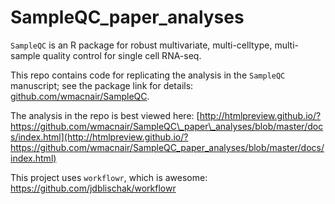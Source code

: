 # SampleQC\_paper\_analyses

`SampleQC` is an R package for robust multivariate, multi-celltype, multi-sample quality control for single cell RNA-seq.

This repo contains code for replicating the analysis in the `SampleQC` manuscript; see the package link for details: [github.com/wmacnair/SampleQC](github.com/wmacnair/SampleQC).

The analysis in the repo is best viewed here:
[http://htmlpreview.github.io/?https://github.com/wmacnair/SampleQC\_paper\_analyses/blob/master/docs/index.html](http://htmlpreview.github.io/?https://github.com/wmacnair/SampleQC_paper_analyses/blob/master/docs/index.html)




This project uses `workflowr`, which is awesome: https://github.com/jdblischak/workflowr
